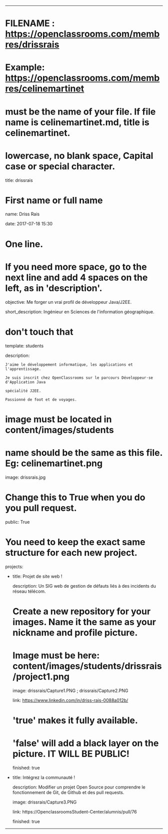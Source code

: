 		

---


# FILENAME : https://openclassrooms.com/membres/drissrais

# Example: https://openclassrooms.com/membres/celinemartinet

# must be the name of your file. If file name is celinemartinet.md, title is celinemartinet.

# lowercase, no blank space, Capital case or special character.

title: drissrais


# First name or full name

name: Driss Rais

date: 2017-07-18 15:30


# One line.

# If you need more space, go to the next line and add 4 spaces on the left, as in 'description'.

objective: Me forger un vrai profil de développeur Java/J2EE.

short_description: Ingénieur en Sciences de l'information géographique. 


# don't touch that

template: students

description:

    J'aime le développement informatique, les applications et l'apprentissage. 
    
    Je suis inscrit chez OpenClassrooms sur le parcours Développeur·se d'Application Java 
    
    spécialité J2EE.
    
    Passionné de foot et de voyages.

# image must be located in content/images/students

# name should be the same as this file. Eg: celinemartinet.png

image: drissrais.jpg


# Change this to True when you do you pull request.

public: True


# You need to keep the exact same structure for each new project.

projects:

  - title: Projet de site web !

    description: Un SIG web de gestion de défauts liés à des incidents du réseau télécom.

    # Create a new repository for your images. Name it the same as your nickname and profile picture.

    # Image must be here: content/images/students/drissrais/project1.png

    image: drissrais/Capture1.PNG ; drissrais/Capture2.PNG

    link: https://www.linkedin.com/in/driss-rais-0088a012b/

    # 'true' makes it fully available.

    # 'false' will add a black layer on the picture. IT WILL BE PUBLIC!

    finished: true

  - title: Intégrez la communauté !

    description: Modifier un projet Open Source pour comprendre le fonctionnement de Git, de Github et des pull requests. 

    image: drissrais/Capture3.PNG

    link: https://OpenclassroomsStudent-Center/alumnis/pull/76

    finished: true

---
